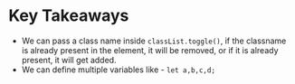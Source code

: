 # Key Takeaways

- We can pass a class name inside `classList.toggle()`, if the classname is already present in the element, it will be removed, or if it is already present, it will get added.
- We can define multiple variables like - `let a,b,c,d;`
